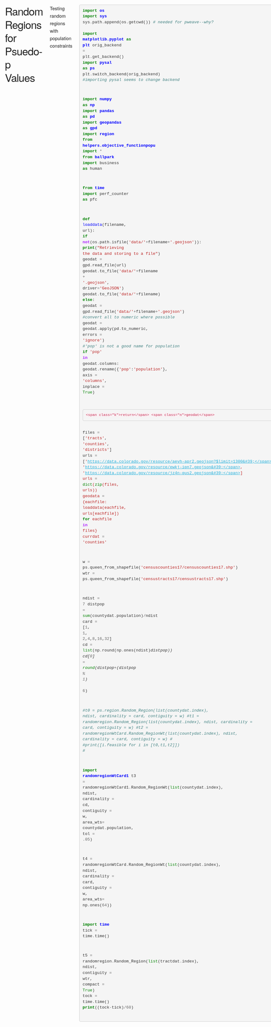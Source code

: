
<!DOCTYPE html>
<HTML>
<HEAD>

<meta charset="UTF-8">
<meta name="viewport" content="width=device-width, initial-scale=1">

<script type="text/x-mathjax-config">
    MathJax.Hub.Config({
    extensions: ["tex2jax.js"],
    jax: ["input/LaTeX", "output/HTML-CSS"],
    "HTML-CSS": { availableFonts: ["TeX"] }
    });
</script>

<script type="text/javascript"
    src="https://cdn.mathjax.org/mathjax/latest/MathJax.js?config=TeX-AMS-MML_HTMLorMML">
</script>

<style>

@font-face {
  font-family: 'Raleway';
  font-style: normal;
  font-weight: 300;
  src: local('Raleway Light'), local('Raleway-Light'), url(http://fonts.gstatic.com/s/raleway/v9/-_Ctzj9b56b8RgXW8FArifk_vArhqVIZ0nv9q090hN8.woff2) format('woff2');
}
@font-face {
  font-family: 'Raleway';
  font-style: normal;
  font-weight: 400;
  src: local('Raleway'), url(http://fonts.gstatic.com/s/raleway/v9/0dTEPzkLWceF7z0koJaX1A.woff2) format('woff2');
}
@font-face {
  font-family: 'Raleway';
  font-style: normal;
  font-weight: 600;
  src: local('Raleway SemiBold'), local('Raleway-SemiBold'), url(http://fonts.gstatic.com/s/raleway/v9/xkvoNo9fC8O2RDydKj12b_k_vArhqVIZ0nv9q090hN8.woff2) format('woff2');
}
html {
  font-family: sans-serif; /* 1 */
  -ms-text-size-adjust: 100%; /* 2 */
  -webkit-text-size-adjust: 100%; /* 2 */
}
body {
  margin: 0;
}
article,
aside,
details,
figcaption,
figure,
footer,
header,
hgroup,
main,
menu,
nav,
section,
summary {
  display: block;
}
audio,
canvas,
progress,
video {
  display: inline-block; /* 1 */
  vertical-align: baseline; /* 2 */
}
audio:not([controls]) {
  display: none;
  height: 0;
}
[hidden],
template {
  display: none;
}
a:active,
a:hover {
  outline: 0;
}
abbr[title] {
  border-bottom: 1px dotted;
}
b,
strong {
  font-weight: bold;
}
dfn {
  font-style: italic;
}
h1 {
  font-size: 2em;
  margin: 0.67em 0;
}
mark {
  background: #ff0;
  color: #000;
}
small {
  font-size: 80%;
}
sub,
sup {
  font-size: 75%;
  line-height: 0;
  position: relative;
  vertical-align: baseline;
}
sup {
  top: -0.5em;
}
sub {
  bottom: -0.25em;
}
img {
  border: 0;
}
svg:not(:root) {
  overflow: hidden;
}
figure {
  margin: 1em 40px;
}
hr {
  -moz-box-sizing: content-box;
  box-sizing: content-box;
  height: 0;
}
pre {
  overflow: auto;
}
code,
kbd,
pre,
samp {
  font-family: monospace, monospace;
  font-size: 1em;
}
button,
input,
optgroup,
select,
textarea {
  color: inherit; /* 1 */
  font: inherit; /* 2 */
  margin: 0; /* 3 */
}
button {
  overflow: visible;
}
button,
select {
  text-transform: none;
}
button,
html input[type="button"], /* 1 */
input[type="reset"],
input[type="submit"] {
  -webkit-appearance: button; /* 2 */
  cursor: pointer; /* 3 */
}
button[disabled],
html input[disabled] {
  cursor: default;
}
button::-moz-focus-inner,
input::-moz-focus-inner {
  border: 0;
  padding: 0;
}
input {
  line-height: normal;
}
input[type="checkbox"],
input[type="radio"] {
  box-sizing: border-box; /* 1 */
  padding: 0; /* 2 */
}
input[type="number"]::-webkit-inner-spin-button,
input[type="number"]::-webkit-outer-spin-button {
  height: auto;
}
input[type="search"] {
  -webkit-appearance: textfield; /* 1 */
  -moz-box-sizing: content-box;
  -webkit-box-sizing: content-box; /* 2 */
  box-sizing: content-box;
}
input[type="search"]::-webkit-search-cancel-button,
input[type="search"]::-webkit-search-decoration {
  -webkit-appearance: none;
}
fieldset {
  border: 1px solid #c0c0c0;
  margin: 0 2px;
  padding: 0.35em 0.625em 0.75em;
}
legend {
  border: 0; /* 1 */
  padding: 0; /* 2 */
}
textarea {
  overflow: auto;
}
optgroup {
  font-weight: bold;
}
table {
  border-collapse: collapse;
  border-spacing: 0;
}
td,
th {
  padding: 0;
}


/*
* Skeleton V2.0.4
* Copyright 2014, Dave Gamache
* www.getskeleton.com
* Free to use under the MIT license.
* http://www.opensource.org/licenses/mit-license.php
* 12/29/2014
*/
.container {
  position: relative;
  width: 100%;
  max-width: 960px;
  margin: 0 auto;
  padding: 0 20px;
  box-sizing: border-box; }
.column,
.columns {
  width: 100%;
  float: left;
  box-sizing: border-box; }
@media (min-width: 400px) {
  .container {
    width: 85%;
    padding: 0; }
}
@media (min-width: 550px) {
  .container {
    width: 80%; }
  .column,
  .columns {
    margin-left: 4%; }
  .column:first-child,
  .columns:first-child {
    margin-left: 0; }

  .one.column,
  .one.columns                    { width: 4.66666666667%; }
  .two.columns                    { width: 13.3333333333%; }
  .three.columns                  { width: 22%;            }
  .four.columns                   { width: 30.6666666667%; }
  .five.columns                   { width: 39.3333333333%; }
  .six.columns                    { width: 48%;            }
  .seven.columns                  { width: 56.6666666667%; }
  .eight.columns                  { width: 65.3333333333%; }
  .nine.columns                   { width: 74.0%;          }
  .ten.columns                    { width: 82.6666666667%; }
  .eleven.columns                 { width: 91.3333333333%; }
  .twelve.columns                 { width: 100%; margin-left: 0; }

  .one-third.column               { width: 30.6666666667%; }
  .two-thirds.column              { width: 65.3333333333%; }

  .one-half.column                { width: 48%; }

  /* Offsets */
  .offset-by-one.column,
  .offset-by-one.columns          { margin-left: 8.66666666667%; }
  .offset-by-two.column,
  .offset-by-two.columns          { margin-left: 17.3333333333%; }
  .offset-by-three.column,
  .offset-by-three.columns        { margin-left: 26%;            }
  .offset-by-four.column,
  .offset-by-four.columns         { margin-left: 34.6666666667%; }
  .offset-by-five.column,
  .offset-by-five.columns         { margin-left: 43.3333333333%; }
  .offset-by-six.column,
  .offset-by-six.columns          { margin-left: 52%;            }
  .offset-by-seven.column,
  .offset-by-seven.columns        { margin-left: 60.6666666667%; }
  .offset-by-eight.column,
  .offset-by-eight.columns        { margin-left: 69.3333333333%; }
  .offset-by-nine.column,
  .offset-by-nine.columns         { margin-left: 78.0%;          }
  .offset-by-ten.column,
  .offset-by-ten.columns          { margin-left: 86.6666666667%; }
  .offset-by-eleven.column,
  .offset-by-eleven.columns       { margin-left: 95.3333333333%; }

  .offset-by-one-third.column,
  .offset-by-one-third.columns    { margin-left: 34.6666666667%; }
  .offset-by-two-thirds.column,
  .offset-by-two-thirds.columns   { margin-left: 69.3333333333%; }

  .offset-by-one-half.column,
  .offset-by-one-half.columns     { margin-left: 52%; }

}
html {
  font-size: 62.5%; }
body {
  font-size: 1.5em; /* currently ems cause chrome bug misinterpreting rems on body element */
  line-height: 1.6;
  font-weight: 400;
  font-family: "Raleway", "HelveticaNeue", "Helvetica Neue", Helvetica, Arial, sans-serif;
  color: #222; }
h1, h2, h3, h4, h5, h6 {
  margin-top: 0;
  margin-bottom: 2rem;
  font-weight: 300; }
h1 { font-size: 3.6rem; line-height: 1.2;  letter-spacing: -.1rem;}
h2 { font-size: 3.4rem; line-height: 1.25; letter-spacing: -.1rem; }
h3 { font-size: 3.2rem; line-height: 1.3;  letter-spacing: -.1rem; }
h4 { font-size: 2.8rem; line-height: 1.35; letter-spacing: -.08rem; }
h5 { font-size: 2.4rem; line-height: 1.5;  letter-spacing: -.05rem; }
h6 { font-size: 1.5rem; line-height: 1.6;  letter-spacing: 0; }

p {
  margin-top: 0; }
a {
  color: #1EAEDB; }
a:hover {
  color: #0FA0CE; }
.button,
button,
input[type="submit"],
input[type="reset"],
input[type="button"] {
  display: inline-block;
  height: 38px;
  padding: 0 30px;
  color: #555;
  text-align: center;
  font-size: 11px;
  font-weight: 600;
  line-height: 38px;
  letter-spacing: .1rem;
  text-transform: uppercase;
  text-decoration: none;
  white-space: nowrap;
  background-color: transparent;
  border-radius: 4px;
  border: 1px solid #bbb;
  cursor: pointer;
  box-sizing: border-box; }
.button:hover,
button:hover,
input[type="submit"]:hover,
input[type="reset"]:hover,
input[type="button"]:hover,
.button:focus,
button:focus,
input[type="submit"]:focus,
input[type="reset"]:focus,
input[type="button"]:focus {
  color: #333;
  border-color: #888;
  outline: 0; }
.button.button-primary,
button.button-primary,
input[type="submit"].button-primary,
input[type="reset"].button-primary,
input[type="button"].button-primary {
  color: #FFF;
  background-color: #33C3F0;
  border-color: #33C3F0; }
.button.button-primary:hover,
button.button-primary:hover,
input[type="submit"].button-primary:hover,
input[type="reset"].button-primary:hover,
input[type="button"].button-primary:hover,
.button.button-primary:focus,
button.button-primary:focus,
input[type="submit"].button-primary:focus,
input[type="reset"].button-primary:focus,
input[type="button"].button-primary:focus {
  color: #FFF;
  background-color: #1EAEDB;
  border-color: #1EAEDB; }
input[type="email"],
input[type="number"],
input[type="search"],
input[type="text"],
input[type="tel"],
input[type="url"],
input[type="password"],
textarea,
select {
  height: 38px;
  padding: 6px 10px; /* The 6px vertically centers text on FF, ignored by Webkit */
  background-color: #fff;
  border: 1px solid #D1D1D1;
  border-radius: 4px;
  box-shadow: none;
  box-sizing: border-box; }
/* Removes awkward default styles on some inputs for iOS */
input[type="email"],
input[type="number"],
input[type="search"],
input[type="text"],
input[type="tel"],
input[type="url"],
input[type="password"],
textarea {
  -webkit-appearance: none;
     -moz-appearance: none;
          appearance: none; }
textarea {
  min-height: 65px;
  padding-top: 6px;
  padding-bottom: 6px; }
input[type="email"]:focus,
input[type="number"]:focus,
input[type="search"]:focus,
input[type="text"]:focus,
input[type="tel"]:focus,
input[type="url"]:focus,
input[type="password"]:focus,
textarea:focus,
select:focus {
  border: 1px solid #33C3F0;
  outline: 0; }
label,
legend {
  display: block;
  margin-bottom: .5rem;
  font-weight: 600; }
fieldset {
  padding: 0;
  border-width: 0; }
input[type="checkbox"],
input[type="radio"] {
  display: inline; }
label > .label-body {
  display: inline-block;
  margin-left: .5rem;
  font-weight: normal; }
ul {
  list-style: circle inside; }
ol {
  list-style: decimal inside; }
ol, ul {
  padding-left: 0;
  margin-top: 0; }
ul ul,
ul ol,
ol ol,
ol ul {
  margin: 1.5rem 0 1.5rem 3rem;
  font-size: 90%; }
li {
  margin-bottom: 1rem; }
th,
td {
  padding: 12px 15px;
  text-align: left;
  border-bottom: 1px solid #E1E1E1; }
th:first-child,
td:first-child {
  padding-left: 0; }
th:last-child,
td:last-child {
  padding-right: 0; }
button,
.button {
  margin-bottom: 1rem; }
input,
textarea,
select,
fieldset {
  margin-bottom: 1.5rem; }
pre,
blockquote,
dl,
figure,
table,
p,
ul,
ol,
form {
  margin-bottom: 2.5rem; }
.u-full-width {
  width: 100%;
  box-sizing: border-box; }
.u-max-full-width {
  max-width: 100%;
  box-sizing: border-box; }
.u-pull-right {
  float: right; }
.u-pull-left {
  float: left; }
hr {
  margin-top: 3rem;
  margin-bottom: 3.5rem;
  border-width: 0;
  border-top: 1px solid #E1E1E1; }
.container:after,
.row:after,
.u-cf {
  content: "";
  display: table;
  clear: both; }

pre {
  display: block;
  padding: 9.5px;
  margin: 0 0 10px;
  font-size: 13px;
  line-height: 1.42857143;
  color: #333;
  word-break: break-all;
  word-wrap: break-word;
  background-color: #f5f5f5;
  border: 1px solid #ccc;
  border-radius: 4px;
}
code,
kbd,
pre,
samp {
  font-family: Menlo, Monaco, Consolas, "Courier New", monospace;
}
code {
  padding: 2px 4px;
  font-size: 90%;
  color: #c7254e;
  background-color: #f9f2f4;
  border-radius: 4px;
}

@media (min-width: 400px) {}
@media (min-width: 550px) {}
@media (min-width: 750px) {}
@media (min-width: 1000px) {}
@media (min-width: 1200px) {}

</style>

<style>
.hll { background-color: #ffffcc }
.c { color: #408080; font-style: italic } /* Comment */
.err { border: 1px solid #FF0000 } /* Error */
.k { color: #008000; font-weight: bold } /* Keyword */
.o { color: #666666 } /* Operator */
.ch { color: #408080; font-style: italic } /* Comment.Hashbang */
.cm { color: #408080; font-style: italic } /* Comment.Multiline */
.cp { color: #BC7A00 } /* Comment.Preproc */
.cpf { color: #408080; font-style: italic } /* Comment.PreprocFile */
.c1 { color: #408080; font-style: italic } /* Comment.Single */
.cs { color: #408080; font-style: italic } /* Comment.Special */
.gd { color: #A00000 } /* Generic.Deleted */
.ge { font-style: italic } /* Generic.Emph */
.gr { color: #FF0000 } /* Generic.Error */
.gh { color: #000080; font-weight: bold } /* Generic.Heading */
.gi { color: #00A000 } /* Generic.Inserted */
.go { color: #888888 } /* Generic.Output */
.gp { color: #000080; font-weight: bold } /* Generic.Prompt */
.gs { font-weight: bold } /* Generic.Strong */
.gu { color: #800080; font-weight: bold } /* Generic.Subheading */
.gt { color: #0044DD } /* Generic.Traceback */
.kc { color: #008000; font-weight: bold } /* Keyword.Constant */
.kd { color: #008000; font-weight: bold } /* Keyword.Declaration */
.kn { color: #008000; font-weight: bold } /* Keyword.Namespace */
.kp { color: #008000 } /* Keyword.Pseudo */
.kr { color: #008000; font-weight: bold } /* Keyword.Reserved */
.kt { color: #B00040 } /* Keyword.Type */
.m { color: #666666 } /* Literal.Number */
.s { color: #BA2121 } /* Literal.String */
.na { color: #7D9029 } /* Name.Attribute */
.nb { color: #008000 } /* Name.Builtin */
.nc { color: #0000FF; font-weight: bold } /* Name.Class */
.no { color: #880000 } /* Name.Constant */
.nd { color: #AA22FF } /* Name.Decorator */
.ni { color: #999999; font-weight: bold } /* Name.Entity */
.ne { color: #D2413A; font-weight: bold } /* Name.Exception */
.nf { color: #0000FF } /* Name.Function */
.nl { color: #A0A000 } /* Name.Label */
.nn { color: #0000FF; font-weight: bold } /* Name.Namespace */
.nt { color: #008000; font-weight: bold } /* Name.Tag */
.nv { color: #19177C } /* Name.Variable */
.ow { color: #AA22FF; font-weight: bold } /* Operator.Word */
.w { color: #bbbbbb } /* Text.Whitespace */
.mb { color: #666666 } /* Literal.Number.Bin */
.mf { color: #666666 } /* Literal.Number.Float */
.mh { color: #666666 } /* Literal.Number.Hex */
.mi { color: #666666 } /* Literal.Number.Integer */
.mo { color: #666666 } /* Literal.Number.Oct */
.sa { color: #BA2121 } /* Literal.String.Affix */
.sb { color: #BA2121 } /* Literal.String.Backtick */
.sc { color: #BA2121 } /* Literal.String.Char */
.dl { color: #BA2121 } /* Literal.String.Delimiter */
.sd { color: #BA2121; font-style: italic } /* Literal.String.Doc */
.s2 { color: #BA2121 } /* Literal.String.Double */
.se { color: #BB6622; font-weight: bold } /* Literal.String.Escape */
.sh { color: #BA2121 } /* Literal.String.Heredoc */
.si { color: #BB6688; font-weight: bold } /* Literal.String.Interpol */
.sx { color: #008000 } /* Literal.String.Other */
.sr { color: #BB6688 } /* Literal.String.Regex */
.s1 { color: #BA2121 } /* Literal.String.Single */
.ss { color: #19177C } /* Literal.String.Symbol */
.bp { color: #008000 } /* Name.Builtin.Pseudo */
.fm { color: #0000FF } /* Name.Function.Magic */
.vc { color: #19177C } /* Name.Variable.Class */
.vg { color: #19177C } /* Name.Variable.Global */
.vi { color: #19177C } /* Name.Variable.Instance */
.vm { color: #19177C } /* Name.Variable.Magic */
.il { color: #666666 } /* Literal.Number.Integer.Long */
</style>





<style>
h1.title {margin-top : 20px}
img {max-width : 100%}

#From nbconvert
.ansi-black-fg { color: #3E424D; }
.ansi-black-bg { background-color: #3E424D; }
.ansi-black-intense-fg { color: #282C36; }
.ansi-black-intense-bg { background-color: #282C36; }
.ansi-red-fg { color: #E75C58; }
.ansi-red-bg { background-color: #E75C58; }
.ansi-red-intense-fg { color: #B22B31; }
.ansi-red-intense-bg { background-color: #B22B31; }
.ansi-green-fg { color: #00A250; }
.ansi-green-bg { background-color: #00A250; }
.ansi-green-intense-fg { color: #007427; }
.ansi-green-intense-bg { background-color: #007427; }
.ansi-yellow-fg { color: #DDB62B; }
.ansi-yellow-bg { background-color: #DDB62B; }
.ansi-yellow-intense-fg { color: #B27D12; }
.ansi-yellow-intense-bg { background-color: #B27D12; }
.ansi-blue-fg { color: #208FFB; }
.ansi-blue-bg { background-color: #208FFB; }
.ansi-blue-intense-fg { color: #0065CA; }
.ansi-blue-intense-bg { background-color: #0065CA; }
.ansi-magenta-fg { color: #D160C4; }
.ansi-magenta-bg { background-color: #D160C4; }
.ansi-magenta-intense-fg { color: #A03196; }
.ansi-magenta-intense-bg { background-color: #A03196; }
.ansi-cyan-fg { color: #60C6C8; }
.ansi-cyan-bg { background-color: #60C6C8; }
.ansi-cyan-intense-fg { color: #258F8F; }
.ansi-cyan-intense-bg { background-color: #258F8F; }
.ansi-white-fg { color: #C5C1B4; }
.ansi-white-bg { background-color: #C5C1B4; }
.ansi-white-intense-fg { color: #A1A6B2; }
.ansi-white-intense-bg { background-color: #A1A6B2; }

.ansi-bold { font-weight: bold; }
</style>

</HEAD>
<BODY>
    <div class ="container">
        <div class = "row">
            <div class = "col-md-12 twelve columns">
<h2>Random Regions for Psuedo-p Values</h2>
<p>Testing random regions with population constraints</p>

<div class="highlight"><pre><span></span><span class="kn">import</span> <span class="nn">os</span>
<span class="kn">import</span> <span class="nn">sys</span>
<span class="n">sys</span><span class="o">.</span><span class="n">path</span><span class="o">.</span><span class="n">append</span><span class="p">(</span><span class="n">os</span><span class="o">.</span><span class="n">getcwd</span><span class="p">())</span> <span class="c1"># needed for pweave--why?</span>

<span class="kn">import</span> <span class="nn">matplotlib.pyplot</span> <span class="kn">as</span> <span class="nn">plt</span>
<span class="n">orig_backend</span> <span class="o">=</span> <span class="n">plt</span><span class="o">.</span><span class="n">get_backend</span><span class="p">()</span>
<span class="kn">import</span> <span class="nn">pysal</span> <span class="kn">as</span> <span class="nn">ps</span>
<span class="n">plt</span><span class="o">.</span><span class="n">switch_backend</span><span class="p">(</span><span class="n">orig_backend</span><span class="p">)</span>  <span class="c1">#importing pysal seems to change backend</span>

<span class="kn">import</span> <span class="nn">numpy</span> <span class="kn">as</span> <span class="nn">np</span>
<span class="kn">import</span> <span class="nn">pandas</span> <span class="kn">as</span> <span class="nn">pd</span>
<span class="kn">import</span> <span class="nn">geopandas</span> <span class="kn">as</span> <span class="nn">gpd</span>
<span class="kn">import</span> <span class="nn">region</span>
<span class="kn">from</span> <span class="nn">helpers.objective_functionpopu</span> <span class="kn">import</span> <span class="o">*</span> 
<span class="kn">from</span> <span class="nn">ballpark</span> <span class="kn">import</span> <span class="n">business</span> <span class="k">as</span> <span class="n">human</span>

<span class="kn">from</span> <span class="nn">time</span> <span class="kn">import</span> <span class="n">perf_counter</span> <span class="k">as</span> <span class="n">pfc</span>

<span class="k">def</span> <span class="nf">loaddata</span><span class="p">(</span><span class="n">filename</span><span class="p">,</span> <span class="n">url</span><span class="p">):</span>
    <span class="k">if</span> <span class="ow">not</span><span class="p">(</span><span class="n">os</span><span class="o">.</span><span class="n">path</span><span class="o">.</span><span class="n">isfile</span><span class="p">(</span><span class="s1">&#39;data/&#39;</span><span class="o">+</span><span class="n">filename</span><span class="o">+</span><span class="s1">&#39;.geojson&#39;</span><span class="p">)):</span>
        <span class="k">print</span><span class="p">(</span><span class="s2">&quot;Retrieving the data and storing to a file&quot;</span><span class="p">)</span>
        <span class="n">geodat</span> <span class="o">=</span> <span class="n">gpd</span><span class="o">.</span><span class="n">read_file</span><span class="p">(</span><span class="n">url</span><span class="p">)</span>
        <span class="n">geodat</span><span class="o">.</span><span class="n">to_file</span><span class="p">(</span><span class="s1">&#39;data/&#39;</span><span class="o">+</span><span class="n">filename</span> <span class="o">+</span> <span class="s1">&#39;.geojson&#39;</span><span class="p">,</span> <span class="n">driver</span><span class="o">=</span><span class="s1">&#39;GeoJSON&#39;</span><span class="p">)</span>
        <span class="n">geodat</span><span class="o">.</span><span class="n">to_file</span><span class="p">(</span><span class="s1">&#39;data/&#39;</span><span class="o">+</span><span class="n">filename</span><span class="p">)</span>
    <span class="k">else</span><span class="p">:</span>
        <span class="n">geodat</span> <span class="o">=</span> <span class="n">gpd</span><span class="o">.</span><span class="n">read_file</span><span class="p">(</span><span class="s1">&#39;data/&#39;</span><span class="o">+</span><span class="n">filename</span><span class="o">+</span><span class="s1">&#39;.geojson&#39;</span><span class="p">)</span>
    <span class="c1">#convert all to numeric where possible</span>
    <span class="n">geodat</span> <span class="o">=</span> <span class="n">geodat</span><span class="o">.</span><span class="n">apply</span><span class="p">(</span><span class="n">pd</span><span class="o">.</span><span class="n">to_numeric</span><span class="p">,</span> <span class="n">errors</span> <span class="o">=</span> <span class="s1">&#39;ignore&#39;</span><span class="p">)</span>
    <span class="c1">#&#39;pop&#39; is not a good name for population</span>
    <span class="k">if</span> <span class="s1">&#39;pop&#39;</span> <span class="ow">in</span> <span class="n">geodat</span><span class="o">.</span><span class="n">columns</span><span class="p">:</span>
        <span class="n">geodat</span><span class="o">.</span><span class="n">rename</span><span class="p">({</span><span class="s1">&#39;pop&#39;</span><span class="p">:</span><span class="s1">&#39;population&#39;</span><span class="p">},</span> <span class="n">axis</span> <span class="o">=</span> <span class="s1">&#39;columns&#39;</span><span class="p">,</span> <span class="n">inplace</span> <span class="o">=</span> <span class="bp">True</span><span class="p">)</span>

    <span class="k">return</span> <span class="n">geodat</span>
<span class="n">files</span> <span class="o">=</span> <span class="p">[</span><span class="s1">&#39;tracts&#39;</span><span class="p">,</span> <span class="s1">&#39;counties&#39;</span><span class="p">,</span> <span class="s1">&#39;districts&#39;</span><span class="p">]</span>
<span class="n">urls</span> <span class="o">=</span> <span class="p">[</span><span class="s1">&#39;https://data.colorado.gov/resource/aevh-apr2.geojson?$limit=1300&#39;</span><span class="p">,</span>
        <span class="s1">&#39;https://data.colorado.gov/resource/ewkj-ipn7.geojson&#39;</span><span class="p">,</span>
        <span class="s1">&#39;https://data.colorado.gov/resource/jz4n-qus2.geojson&#39;</span><span class="p">]</span>
<span class="n">urls</span> <span class="o">=</span> <span class="nb">dict</span><span class="p">(</span><span class="nb">zip</span><span class="p">(</span><span class="n">files</span><span class="p">,</span> <span class="n">urls</span><span class="p">))</span>
<span class="n">geodata</span> <span class="o">=</span> <span class="p">{</span><span class="n">eachfile</span><span class="p">:</span> <span class="n">loaddata</span><span class="p">(</span><span class="n">eachfile</span><span class="p">,</span> <span class="n">urls</span><span class="p">[</span><span class="n">eachfile</span><span class="p">])</span> <span class="k">for</span> <span class="n">eachfile</span> <span class="ow">in</span> <span class="n">files</span><span class="p">}</span>
<span class="n">currdat</span> <span class="o">=</span> <span class="s1">&#39;counties&#39;</span>

<span class="n">w</span> <span class="o">=</span> <span class="n">ps</span><span class="o">.</span><span class="n">queen_from_shapefile</span><span class="p">(</span><span class="s1">&#39;censuscounties17/censuscounties17.shp&#39;</span><span class="p">)</span>
<span class="n">wtr</span> <span class="o">=</span> <span class="n">ps</span><span class="o">.</span><span class="n">queen_from_shapefile</span><span class="p">(</span><span class="s1">&#39;censustracts17/censustracts17.shp&#39;</span><span class="p">)</span>

<span class="n">ndist</span> <span class="o">=</span>  <span class="mi">7</span>
<span class="n">distpop</span> <span class="o">=</span> <span class="nb">sum</span><span class="p">(</span><span class="n">countydat</span><span class="o">.</span><span class="n">population</span><span class="p">)</span><span class="o">/</span><span class="n">ndist</span>
<span class="n">card</span> <span class="o">=</span> <span class="p">[</span><span class="mi">1</span><span class="p">,</span> <span class="mi">1</span><span class="p">,</span> <span class="mi">2</span><span class="p">,</span><span class="mi">4</span><span class="p">,</span><span class="mi">8</span><span class="p">,</span><span class="mi">16</span><span class="p">,</span><span class="mi">32</span><span class="p">]</span>
<span class="n">cd</span> <span class="o">=</span> <span class="nb">list</span><span class="p">(</span><span class="n">np</span><span class="o">.</span><span class="n">round</span><span class="p">(</span><span class="n">np</span><span class="o">.</span><span class="n">ones</span><span class="p">(</span><span class="n">ndist</span><span class="p">)</span><span class="o">*</span><span class="n">distpop</span><span class="p">))</span>
<span class="n">cd</span><span class="p">[</span><span class="mi">0</span><span class="p">]</span> <span class="o">=</span> <span class="nb">round</span><span class="p">(</span><span class="n">distpop</span><span class="o">+</span><span class="p">(</span><span class="n">distpop</span> <span class="o">%</span> <span class="mi">1</span><span class="p">)</span> <span class="o">*</span> <span class="mi">6</span><span class="p">)</span>


<span class="c1">#t0 = ps.region.Random_Region(list(countydat.index), ndist, cardinality = card, contiguity = w)</span>
<span class="c1">#t1 = randomregion.Random_Region(list(countydat.index), ndist, cardinality = card, contiguity = w)</span>
<span class="c1">#t2 = randomregionWtCard.Random_RegionWt(list(countydat.index), ndist, cardinality = card, contiguity = w)</span>
<span class="c1">#</span>
<span class="c1">#print([i.feasible for i in [t0,t1,t2]])</span>
<span class="c1">#</span>

<span class="kn">import</span> <span class="nn">randomregionWtCard1</span>
<span class="n">t3</span> <span class="o">=</span> <span class="n">randomregionWtCard1</span><span class="o">.</span><span class="n">Random_RegionWt</span><span class="p">(</span><span class="nb">list</span><span class="p">(</span><span class="n">countydat</span><span class="o">.</span><span class="n">index</span><span class="p">),</span> <span class="n">ndist</span><span class="p">,</span> 
                                        <span class="n">cardinality</span> <span class="o">=</span> <span class="n">cd</span><span class="p">,</span> 
                                        <span class="n">contiguity</span> <span class="o">=</span> <span class="n">w</span><span class="p">,</span> 
                                        <span class="n">area_wts</span><span class="o">=</span> <span class="n">countydat</span><span class="o">.</span><span class="n">population</span><span class="p">,</span>
                                        <span class="n">tol</span> <span class="o">=</span> <span class="o">.</span><span class="mo">05</span><span class="p">)</span>
    
<span class="n">t4</span> <span class="o">=</span> <span class="n">randomregionWtCard</span><span class="o">.</span><span class="n">Random_RegionWt</span><span class="p">(</span><span class="nb">list</span><span class="p">(</span><span class="n">countydat</span><span class="o">.</span><span class="n">index</span><span class="p">),</span> <span class="n">ndist</span><span class="p">,</span> 
                                        <span class="n">cardinality</span> <span class="o">=</span> <span class="n">card</span><span class="p">,</span> 
                                        <span class="n">contiguity</span> <span class="o">=</span> <span class="n">w</span><span class="p">,</span> 
                                        <span class="n">area_wts</span><span class="o">=</span> <span class="n">np</span><span class="o">.</span><span class="n">ones</span><span class="p">(</span><span class="mi">64</span><span class="p">))</span>

<span class="kn">import</span> <span class="nn">time</span>
<span class="n">tick</span> <span class="o">=</span> <span class="n">time</span><span class="o">.</span><span class="n">time</span><span class="p">()</span>

<span class="n">t5</span> <span class="o">=</span> <span class="n">randomregion</span><span class="o">.</span><span class="n">Random_Region</span><span class="p">(</span><span class="nb">list</span><span class="p">(</span><span class="n">tractdat</span><span class="o">.</span><span class="n">index</span><span class="p">),</span> <span class="n">ndist</span><span class="p">,</span> 
                                        <span class="n">contiguity</span> <span class="o">=</span> <span class="n">wtr</span><span class="p">,</span> 
                                        <span class="n">compact</span> <span class="o">=</span> <span class="bp">True</span><span class="p">)</span>
<span class="n">tock</span> <span class="o">=</span> <span class="n">time</span><span class="o">.</span><span class="n">time</span><span class="p">()</span>
<span class="k">print</span><span class="p">((</span><span class="n">tock</span><span class="o">-</span><span class="n">tick</span><span class="p">)</span><span class="o">/</span><span class="mi">60</span><span class="p">)</span>
</pre></div>

<div class="highlight"><pre>
<span class="ansi-red-
fg">---------------------------------------------------------------------------</span><span
class="ansi-red-fg">AttributeError</span>
Traceback (most recent call last)<span class="ansi-green-
fg">&lt;ipython-input-1-540320485c00&gt;</span> in <span class="ansi-
cyan-fg">&lt;module&gt;</span>
<span class="ansi-green-intense-fg ansi-bold">     40</span> currdat
<span class="ansi-blue-fg">=</span> <span class="ansi-blue-
fg">&#39;counties&#39;</span>
<span class="ansi-green-intense-fg ansi-bold">     41</span>
<span class="ansi-green-fg">---&gt; 42</span><span class="ansi-red-
fg"> </span>w <span class="ansi-blue-fg">=</span> ps<span class="ansi-
blue-fg">.</span>queen_from_shapefile<span class="ansi-blue-
fg">(</span><span class="ansi-blue-
fg">&#39;censuscounties17/censuscounties17.shp&#39;</span><span
class="ansi-blue-fg">)</span>
<span class="ansi-green-intense-fg ansi-bold">     43</span> wtr <span
class="ansi-blue-fg">=</span> ps<span class="ansi-blue-
fg">.</span>queen_from_shapefile<span class="ansi-blue-
fg">(</span><span class="ansi-blue-
fg">&#39;censustracts17/censustracts17.shp&#39;</span><span
class="ansi-blue-fg">)</span>
<span class="ansi-green-intense-fg ansi-bold">     44</span>
<span class="ansi-red-fg">AttributeError</span>: module
&#39;pysal&#39; has no attribute &#39;queen_from_shapefile&#39;
</pre></div>


    <HR/>
    <div class="footer">
      <p>Published from <a href="RandomRegions.pmd">RandomRegions.pmd</a>
    using <a href="http://mpastell.com/pweave">Pweave</a> 0.30.3
    on 02-11-2019.<p></div>

            </div>
        </div>
    </div>
  </BODY>
</HTML>

